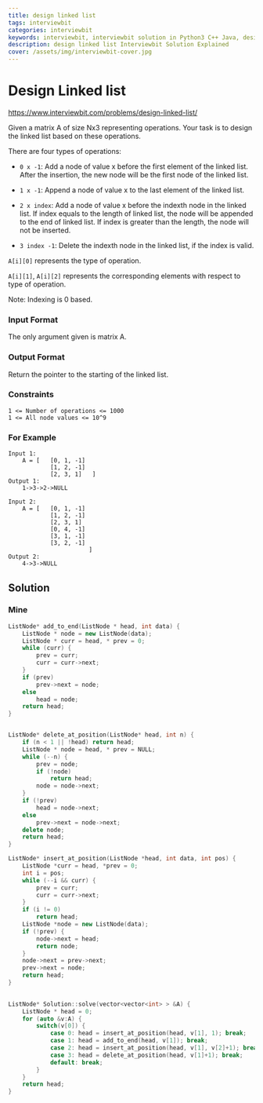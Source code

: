 ```yaml
---
title: design linked list
tags: interviewbit
categories: interviewbit
keywords: interviewbit, interviewbit solution in Python3 C++ Java, design linked list solution
description: design linked list Interviewbit Solution Explained
cover: /assets/img/interviewbit-cover.jpg
---
```


# Design Linked list

https://www.interviewbit.com/problems/design-linked-list/


Given a matrix A of size Nx3 representing operations. Your task is to design the linked list based on these operations.

There are four types of operations:

* `0 x -1`: Add a node of value x before the first element of the linked list. 
After the insertion, the new node will be the first node of the linked list.

* `1 x -1`: Append a node of value x to the last element of the linked list.

* `2 x index`: Add a node of value x before the indexth node in the linked list.
If index equals to the length of linked list, the node will be appended to the end of linked list.
If index is greater than the length, the node will not be inserted.

* `3 index -1`: Delete the indexth node in the linked list, if the index is valid.

`A[i][0]` represents the type of operation.

`A[i][1]`, `A[i][2]` represents the corresponding elements with respect to type of operation.

Note: Indexing is 0 based.

### Input Format

The only argument given is matrix A.

### Output Format

Return the pointer to the starting of the linked list.
### Constraints
```
1 <= Number of operations <= 1000
1 <= All node values <= 10^9
```

### For Example

```
Input 1:
    A = [   [0, 1, -1]
            [1, 2, -1]
            [2, 3, 1]   ]
Output 1:
    1->3->2->NULL

Input 2:
    A = [   [0, 1, -1]
            [1, 2, -1]
            [2, 3, 1]
            [0, 4, -1]
            [3, 1, -1]
            [3, 2, -1]
                       ]
Output 2:
    4->3->NULL
```

## Solution
### Mine
```cpp
ListNode* add_to_end(ListNode * head, int data) {
    ListNode * node = new ListNode(data);
    ListNode * curr = head, * prev = 0;
    while (curr) {
        prev = curr;
        curr = curr->next;
    }
    if (prev)
        prev->next = node;
    else
        head = node;
    return head;
} 


ListNode* delete_at_position(ListNode* head, int n) {
    if (n < 1 || !head) return head;
    ListNode * node = head, * prev = NULL;
    while (--n) {
        prev = node;
        if (!node)
            return head;
        node = node->next;
    }
    if (!prev)
        head = node->next;
    else
        prev->next = node->next;
    delete node;
    return head;
}

ListNode* insert_at_position(ListNode *head, int data, int pos) {
    ListNode *curr = head, *prev = 0;
    int i = pos;
    while (--i && curr) {
        prev = curr;
        curr = curr->next;
    }
    if (i != 0)
        return head;
    ListNode *node = new ListNode(data);
    if (!prev) {
        node->next = head;
        return node;
    }
    node->next = prev->next;
    prev->next = node;
    return head;
}

 
ListNode* Solution::solve(vector<vector<int> > &A) {
    ListNode * head = 0;
    for (auto &v:A) {
        switch(v[0]) {
            case 0: head = insert_at_position(head, v[1], 1); break;
            case 1: head = add_to_end(head, v[1]); break;
            case 2: head = insert_at_position(head, v[1], v[2]+1); break;
            case 3: head = delete_at_position(head, v[1]+1); break;
            default: break;
        }
    }
    return head;
}

```
